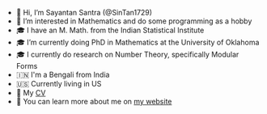 - 👋 Hi, I’m Sayantan Santra (@SinTan1729)
- 👀 I’m interested in Mathematics and do some programming as a hobby
- 🎓 I have an M. Math. from the Indian Statistical Institute
- 🎓 I’m currently doing PhD in Mathematics at the University of Oklahoma
- 🎓 I currently do research on Number Theory, specifically Modular Forms
- 🇮🇳 I'm a Bengali from India
- 🇺🇸 Currently living in US
- 📄 My [CV](https://links.sintan1729.uk/cv)
- 🔗 You can learn more about me on [my website](https://about.sayantansantra.com)

<!---
SinTan1729/SinTan1729 is a ✨ special ✨ repository because its `README.md` (this file) appears on your GitHub profile.
You can click the Preview link to take a look at your changes.
--->
